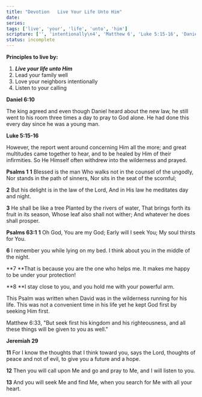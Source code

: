 ```yaml
---
title: "Devotion   Live Your Life Unto Him"
date: 
series: 
tags: ['live', 'your', 'life', 'unto', 'him']
scripture: ['', 'intentionally\n4', 'Matthew 6', 'Luke 5:15-16', 'Daniel 6', 'well\n3', 'Luke 5', 'Jeremiah 29']
status: incomplete
---
```


**Principles to live by:**
1. ***Live your life unto Him***
2. Lead your family well
3. Love your neighbors intentionally
4. Listen to your calling

**Daniel 6:10**

The king agreed and even though Daniel heard about the new law, he still went to his room three times a day to pray to God alone. He had done this every day since he was a young man.

**Luke 5:15-16**

However, the report went around concerning Him all the more; and great multitudes came together to hear, and to be healed by Him of their infirmities. So He Himself often withdrew into the wilderness and prayed.

**Psalms‬ ‭1**
**1** Blessed is the man
Who walks not in the counsel of the ungodly,
Nor stands in the path of sinners,
Nor sits in the seat of the scornful;

**2** But his delight is in the law of the Lord,
And in His law he meditates day and night.

**3** He shall be like a tree
Planted by the rivers of water,
That brings forth its fruit in its season,
Whose leaf also shall not wither;
And whatever he does shall prosper.

**Psalms‬ ‭63:1**
**1** Oh God, You are my God; Early will I seek You; My soul thirsts for You.

**6** I remember you while lying on my bed. I think about you in the middle of the night.

**7 **That is because you are the one who helps me. It makes me happy to be under your protection!

**8 **I stay close to you, and you hold me with your powerful arm.

This Psalm was written when David was in the wilderness running for his life. This was not a convenient time in his life yet he kept God first by seeking Him first.

Matthew 6:33, "But seek first his kingdom and his righteousness, and all these things will be given to you as well."

**Jeremiah 29**

**11** For I know the thoughts that I think toward you, says the Lord, thoughts of peace and not of evil, to give you a future and a hope.

**12** Then you will call upon Me and go and pray to Me, and I will listen to you.

**13** And you will seek Me and find Me, when you search for Me with all your heart.